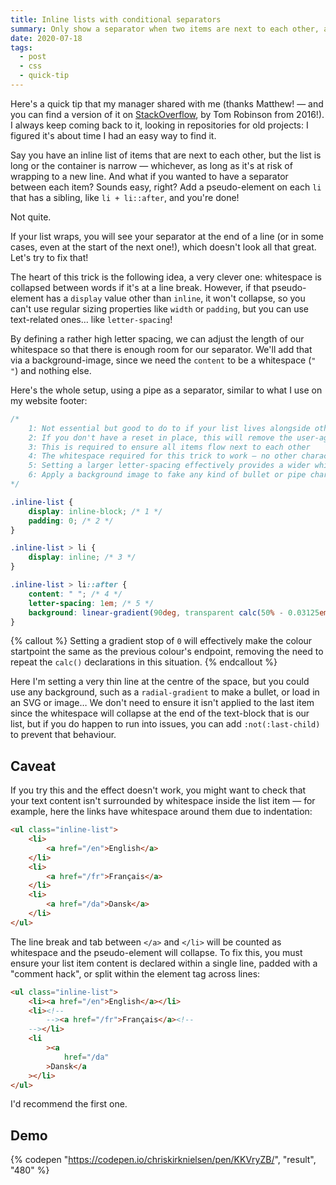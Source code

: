 ```yaml
---
title: Inline lists with conditional separators
summary: Only show a separator when two items are next to each other, and skip for new lines.
date: 2020-07-18
tags:
  - post
  - css
  - quick-tip
---
```


Here's a quick tip that my manager shared with me (thanks Matthew! — and you can find a version of it on [StackOverflow](https://stackoverflow.com/questions/15306108/css-styling-for-horizontal-list-with-bullet-only-between-elements/40162380#40162380), by Tom Robinson from 2016!). I always keep coming back to it, looking in repositories for old projects: I figured it's about time I had an easy way to find it.

Say you have an inline list of items that are next to each other, but the list is long or the container is narrow — whichever, as long as it's at risk of wrapping to a new line. And what if you wanted to have a separator between each item? Sounds easy, right? Add a pseudo-element on each `li` that has a sibling, like `li + li::after`, and you're done!

Not quite.

If your list wraps, you will see your separator at the end of a line (or in some cases, even at the start of the next one!), which doesn't look all that great. Let's try to fix that!

The heart of this trick is the following idea, a very clever one: whitespace is collapsed between words if it's at a line break. However, if that pseudo-element has a `display` value other than `inline`, it won't collapse, so you can't use regular sizing properties like `width` or `padding`, but you can use text-related ones… like `letter-spacing`!

By defining a rather high letter spacing, we can adjust the length of our whitespace so that there is enough room for our separator. We'll add that via a background-image, since we need the `content` to be a whitespace (`" "`) and nothing else.

Here's the whole setup, using a pipe as a separator, similar to what I use on my website footer:

```css
/*
    1: Not essential but good to do to if your list lives alongside other content
    2: If you don't have a reset in place, this will remove the user-agent stylesheet default padding
    3: This is required to ensure all items flow next to each other
    4: The whitespace required for this trick to work — no other character should be used
    5: Setting a larger letter-spacing effectively provides a wider whitespace
    6: Apply a background image to fake any kind of bullet or pipe character, or any other separator you can think of
*/

.inline-list {
    display: inline-block; /* 1 */
    padding: 0; /* 2 */
}

.inline-list > li {
    display: inline; /* 3 */
}

.inline-list > li::after {
    content: " "; /* 4 */
    letter-spacing: 1em; /* 5 */
    background: linear-gradient(90deg, transparent calc(50% - 0.03125em), currentColor 0, currentColor calc(50% + 0.03125em), transparent 0); /* 6 */
}
```

{% callout %}
Setting a gradient stop of `0` will effectively make the colour startpoint the same as the previous colour's endpoint, removing the need to repeat the `calc()` declarations in this situation.
{% endcallout %}

Here I'm setting a very thin line at the centre of the space, but you could use any background, such as a `radial-gradient` to make a bullet, or load in an SVG or image… We don't need to ensure it isn't applied to the last item since the whitespace will collapse at the end of the text-block that is our list, but if you do happen to run into issues, you can add `:not(:last-child)` to prevent that behaviour.

## Caveat

If you try this and the effect doesn't work, you might want to check that your text content isn't surrounded by whitespace inside the list item — for example, here the links have whitespace around them due to indentation:

```html
<ul class="inline-list">
    <li>
        <a href="/en">English</a>
    </li>
    <li>
        <a href="/fr">Français</a>
    </li>
    <li>
        <a href="/da">Dansk</a>
    </li>
</ul>
```

The line break and tab between `</a>` and `</li>` will be counted as whitespace and the pseudo-element will collapse. To fix this, you must ensure your list item content is declared within a single line, padded with a "comment hack", or split within the element tag across lines:

```html
<ul class="inline-list">
    <li><a href="/en">English</a></li>
    <li><!--
        --><a href="/fr">Français</a><!--
    --></li>
    <li
        ><a
            href="/da"
        >Dansk</a
    ></li>
</ul>
```

I'd recommend the first one.

## Demo

{% codepen "https://codepen.io/chriskirknielsen/pen/KKVryZB/", "result", "480" %}